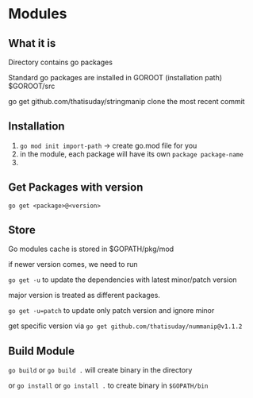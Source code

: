 # Modules

## What it is

Directory contains go packages



Standard go packages are installed in GOROOT (installation path) $GOROOT/src

go get github.com/thatisuday/stringmanip   clone the most recent commit

## Installation

1. `go mod init import-path`   -> create go.mod file for you
2. in the module, each package will have its own `package package-name`
3. 


## Get Packages with version

`go get <package>@<version>`

## Store

Go modules cache is stored in $GOPATH/pkg/mod

if newer version comes, we need to run

`go get -u` to update the dependencies with latest minor/patch version

major version is treated as different packages.

`go get -u=patch` to update only patch version and ignore minor

get specific version via `go get github.com/thatisuday/nummanip@v1.1.2`

## Build Module

`go build` or `go build .` will create binary in the directory

or `go install` or `go install .` to create binary in `$GOPATH/bin`

